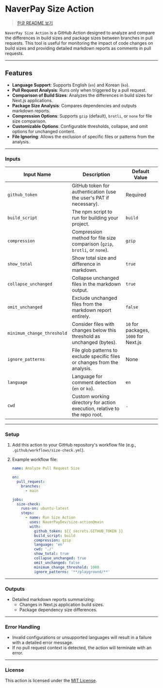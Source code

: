 # NaverPay Size Action

> [한글 README 보기](./README.ko.md)

`NaverPay Size Action` is a GitHub Action designed to analyze and compare the differences in build sizes and package sizes between branches in pull requests. This tool is useful for monitoring the impact of code changes on build sizes and providing detailed markdown reports as comments in pull requests.

---

## Features

- **Language Support**: Supports English (`en`) and Korean (`ko`).
- **Pull Request Analysis**: Runs only when triggered by a pull request.
- **Comparison of Build Sizes**: Analyzes the differences in build sizes for Next.js applications.
- **Package Size Analysis**: Compares dependencies and outputs markdown reports.
- **Compression Options**: Supports `gzip` (default), `brotli`, or `none` for file size comparison.
- **Customizable Options**: Configurable thresholds, collapse, and omit options for unchanged content.
- **File Ignoring**: Allows the exclusion of specific files or patterns from the analysis.

---

### Inputs

| Input Name              | Description                                                                 | Default Value |
|-------------------------|-----------------------------------------------------------------------------|---------------|
| `github_token`          | GitHub token for authentication (use the user's PAT if necessary).          | Required      |
| `build_script`          | The npm script to run for building your project.                            | `build`       |
| `compression`           | Compression method for file size comparison (`gzip`, `brotli`, or `none`).  | `gzip`        |
| `show_total`            | Show total size and difference in markdown.                                 | `true`        |
| `collapse_unchanged`    | Collapse unchanged files in the markdown output.                            | `true`        |
| `omit_unchanged`        | Exclude unchanged files from the markdown report entirely.                  | `false`       |
| `minimum_change_threshold` | Consider files with changes below this threshold as unchanged (bytes). | `10` for packages, `1000` for Next.js |
| `ignore_patterns`       | File glob patterns to exclude specific files or changes from the analysis.  | None          |
| `language`              | Language for comment detection (`en` or `ko`).                              | `en`          |
| `cwd`                   | Custom working directory for action execution, relative to the repo root.   | `.`           |

---

### Setup

1. Add this action to your GitHub repository's workflow file (e.g., `.github/workflows/size-check.yml`).

2. Example workflow file:

   ```yaml
   name: Analyze Pull Request Size

   on:
     pull_request:
       branches:
         - main

   jobs:
     size-check:
       runs-on: ubuntu-latest
       steps:
         - name: Run Size Action
           uses: NaverPayDev/size-action@main
           with:
             github_token: ${{ secrets.GITHUB_TOKEN }}
             build_script: build
             compression: gzip
             language: 'en'
             cwd: './'
             show_total: true
             collapse_unchanged: true
             omit_unchanged: false
             minimum_change_threshold: 1000
             ignore_patterns: '**/playground/**'
   ```

---

### Outputs

- Detailed markdown reports summarizing:
  - Changes in Next.js application build sizes.
  - Package dependency size differences.

---

### Error Handling

- Invalid configurations or unsupported languages will result in a failure with a detailed error message.
- If no pull request context is detected, the action will terminate with an error.

---

### License

This action is licensed under the [MIT License](./LICENSE).
